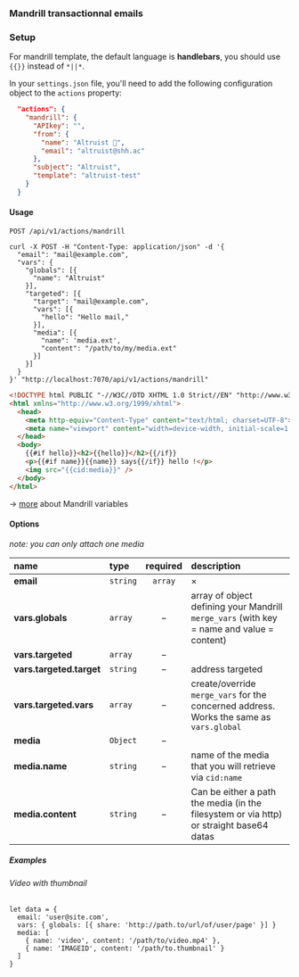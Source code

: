 ### Mandrill transactionnal emails

### Setup

For mandrill template, the default language is **handlebars**, you should use `{{}}` instead of `*||*`.

In your `settings.json` file, you'll need to add the following configuration object to the `actions` property:

```json
  "actions": {
    "mandrill": {
      "APIkey": "",
      "from": {
        "name": "Altruist 🚀",
        "email": "altruist@shh.ac"
      },
      "subject": "Altruist",
      "template": "altruist-test"
    }
  }
```

#### Usage

`POST /api/v1/actions/mandrill`

```cURL
curl -X POST -H "Content-Type: application/json" -d '{
  "email": "mail@example.com",
  "vars": {
    "globals": [{
      "name": "Altruist"
    }],
    "targeted": [{
      "target": "mail@example.com",
      "vars": [{
        "hello": "Hello mail,"
      }],
      "media": [{
        "name": 'media.ext',
        "content": "/path/to/my/media.ext"
      }]
    }]
  }
}' "http://localhost:7070/api/v1/actions/mandrill"
```

```html
<!DOCTYPE html PUBLIC "-//W3C//DTD XHTML 1.0 Strict//EN" "http://www.w3.org/TR/xhtml1/DTD/xhtml1-strict.dtd">
<html xmlns="http://www.w3.org/1999/xhtml">
  <head>
    <meta http-equiv="Content-Type" content="text/html; charset=UTF-8">
    <meta name="viewport" content="width=device-width, initial-scale=1.0">
  </head>
  <body>
    {{#if hello}}<h2>{{hello}}</h2>{{/if}}
    <p>{{#if name}}{{name}} says{{/if}} hello !</p>
    <img src="{{cid:media}}" />
  </body>
</html>
```

&rarr; [more](https://mandrill.zendesk.com/hc/en-us/articles/205582537-Using-Handlebars-for-Dynamic-Content) about Mandrill variables

#### Options

*note: you can only attach one media*

|name|type|required|description|
|:---|:---|:---:|:---|
|**email**|`string`|`array`|&times;|address(es) that will receive the email|
|**vars.globals**|`array`|&minus;|array of object defining your Mandrill `merge_vars` (with key = name and value = content)|
|**vars.targeted**|`array`|&minus;||
|**vars.targeted.target**|`string`|&minus;|address targeted|
|**vars.targeted.vars**|`array`|&minus;|create/override `merge_vars` for the concerned address. Works the same as `vars.global`|
|**media**|`Object`|&minus;||
|**media.name**|`string`|&minus;|name of the media that you will retrieve via `cid:name`|
|**media.content**|`string`|&minus;|Can be either a path the media (in the filesystem or via http) or straight base64 datas|

##### Examples

###### Video with thumbnail
```
let data = { 
  email: 'user@site.com',
  vars: { globals: [{ share: 'http://path.to/url/of/user/page' }] }
  media: [
    { name: 'video', content: '/path/to/video.mp4' },
    { name: 'IMAGEID', content: '/path/to.thumbnail' }
  ]
}
```

